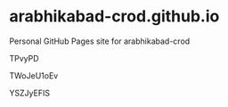 # arabhikabad-crod.github.io
Personal GitHub Pages site for arabhikabad-crod




























TPvyPD


TWoJeU1oEv

YSZJyEFIS
